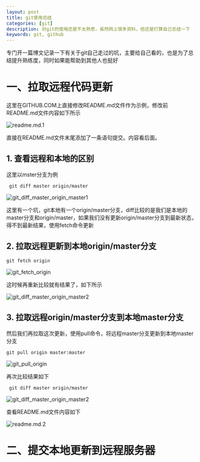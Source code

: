 ```yaml
---
layout: post
title: git使用总结
categories: [git]
description: 对git的使用还是不太熟悉，虽然网上很多资料，但还是打算自己总结一下
keywords: git, github
---
```


专门开一篇博文记录一下有关于git自己走过的坑，主要给自己看的，也是为了总结提升熟练度，同时如果能帮助到其他人也挺好

# 一、拉取远程代码更新
这里在GITHUB.COM上直接修改README.md文件作为示例，修改前README.md文件内容如下所示

![readme.md.1](./git_use_summary/git_cat_readme1.png)

直接在README.md文件末尾添加了一条语句提交。内容看后面。
## 1. 查看远程和本地的区别
这里以mster分支为例
```
 git diff master origin/master
```
![git_diff_master_origin_master1](./git_use_summary/git_diff_master_origin_master1.png)

这里有一个坑，git本地有一个origin/master分支，diff比较的是我们是本地的master分支和origin/master，如果我们没有更新origin/master分支到最新状态，得不到最新结果，使用fetch命令更新
## 2. 拉取远程更新到本地origin/master分支
```
git fetch origin
```
![git_fetch_origin](./git_use_summary/git_fetch_origin.png)

这时候再重新比较就有结果了，如下所示

![git_diff_master_origin_master2](./git_use_summary/git_diff_master_origin_master2.png)

## 3. 拉取远程origin/master分支到本地master分支
然后我们再拉取这次更新，使用pull命令，将远程master分支更新到本地master分支
```
git pull origin master:master
```
![git_pull_origin](./git_use_summary/git_pull_origin.png)

再次比较结果如下
```
 git diff master origin/master
```
![git_diff_master_origin_master2](./git_use_summary/git_diff_master_origin_master1.png)

查看README.md文件内容如下

![readme.md.2](./git_use_summary/git_cat_readme2.png)

# 二、提交本地更新到远程服务器
